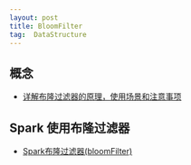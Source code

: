 ```yaml
---
layout: post
title: BloomFilter
tag:  DataStructure
---
```


## 概念
* [详解布隆过滤器的原理，使用场景和注意事项](https://zhuanlan.zhihu.com/p/43263751)

## Spark 使用布隆过滤器
* [Spark布隆过滤器(bloomFilter)](https://www.cnblogs.com/itboys/p/11109478.html)